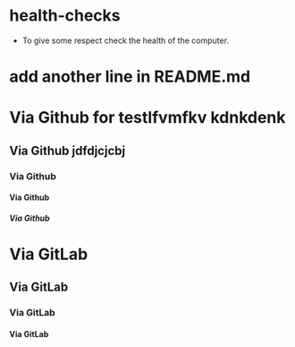 # health-checks
* To give some respect check the health of the computer.

# add another line in README.md

# Via Github for testlfvmfkv kdnkdenk
## Via Github jdfdjcjcbj
### Via Github
#### Via Github
##### Via Github

# Via GitLab
## Via GitLab
### Via GitLab
#### Via GitLab
